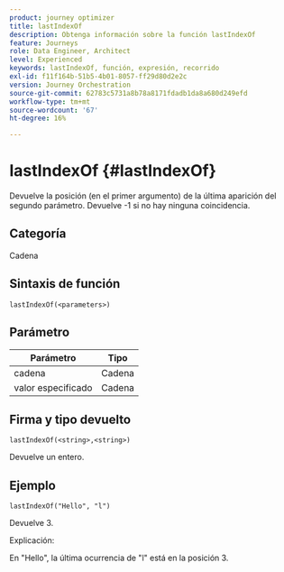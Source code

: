 ```yaml
---
product: journey optimizer
title: lastIndexOf
description: Obtenga información sobre la función lastIndexOf
feature: Journeys
role: Data Engineer, Architect
level: Experienced
keywords: lastIndexOf, función, expresión, recorrido
exl-id: f11f164b-51b5-4b01-8057-ff29d80d2e2c
version: Journey Orchestration
source-git-commit: 62783c5731a8b78a8171fdadb1da8a680d249efd
workflow-type: tm+mt
source-wordcount: '67'
ht-degree: 16%

---
```


# lastIndexOf {#lastIndexOf}

Devuelve la posición (en el primer argumento) de la última aparición del segundo parámetro. Devuelve -1 si no hay ninguna coincidencia.

## Categoría

Cadena

## Sintaxis de función

`lastIndexOf(<parameters>)`

## Parámetro

| Parámetro | Tipo |
|-----------|------------------|
| cadena | Cadena |
| valor especificado | Cadena |

## Firma y tipo devuelto

`lastIndexOf(<string>,<string>)`

Devuelve un entero.

## Ejemplo

`lastIndexOf("Hello", "l")`

Devuelve 3.

Explicación:

En &quot;Hello&quot;, la última ocurrencia de &quot;l&quot; está en la posición 3.
